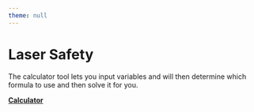 ```yaml
---
theme: null
---
```


# Laser Safety
The calculator tool lets you input variables and will then determine which formula to use and then solve it for you. 
<p>
<b><a href="http://LaserSafety.github.io/calculator.html">Calculator</a></b> </p>
